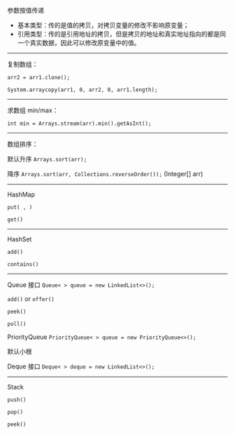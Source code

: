 参数按值传递

- 基本类型：传的是值的拷贝，对拷贝变量的修改不影响原变量；
- 引用类型：传的是引用地址的拷贝，但是拷贝的地址和真实地址指向的都是同一个真实数据，因此可以修改原变量中的值。

---

复制数组：

`arr2 = arr1.clone();`

`System.arraycopy(arr1, 0, arr2, 0, arr1.length);`

---

求数组 min/max：

`int min = Arrays.stream(arr).min().getAsInt();`

---

数组排序：

默认升序 `Arrays.sort(arr);`

降序 `Arrays.sort(arr, Collections.reverseOrder());` (Integer[] arr)

---

HashMap

`put( , )`

`get()`

---

HashSet

`add()`

`contains()`

---

Queue 接口 `Queue< > queue = new LinkedList<>();`

`add()` or `offer()`

`peek()`

`poll()`

PriorityQueue `PriorityQueue< > queue = new PriorityQueue<>();`

默认小根

Deque 接口 `Deque< > deque = new LinkedList<>();`

---

Stack

`push()`

`pop()`

`peek()`
